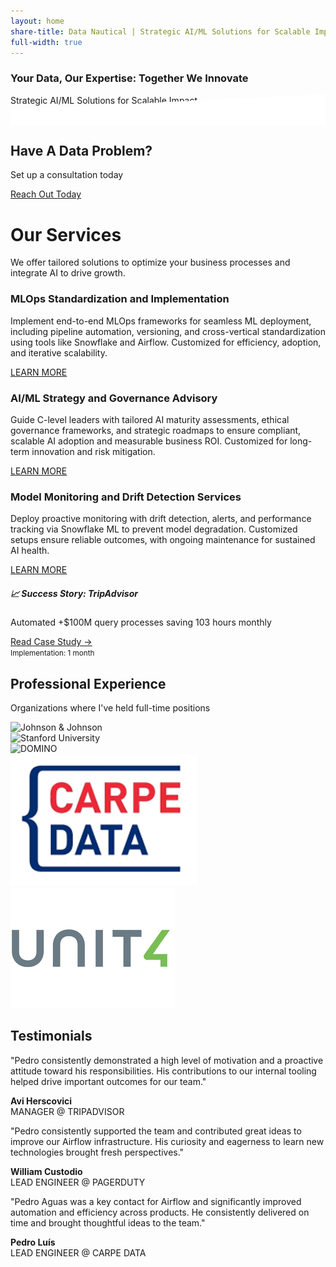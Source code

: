 ```yaml
---
layout: home
share-title: Data Nautical | Strategic AI/ML Solutions for Scalable Impact
full-width: true
---
```


<section id="hero" class="jumbotron jumbotron-fluid text-center text-white mb-0" style="background-image: url('/imgs/hero-background.jpg'); background-size: cover; background-position: center; position: relative;">
  <div class="container py-5">
    <h3 class="display-3 font-weight-bold text-uppercase">Your Data, Our Expertise: Together We Innovate</h3>
    <p class="lead font-weight-bold">Strategic AI/ML Solutions for Scalable Impact</p>
    <a href="https://calendly.com/pm19/30min" class="btn btn-primary btn-lg text-uppercase">See How We Can Help!</a>
  </div>
  <!-- Slanted bottom edge -->
  <div class="slant" style="position: absolute; bottom: -1px; left: 0; width: 100%; height: 50px; background: white; clip-path: polygon(0 100%, 100% 100%, 100% 0, 0 50%); filter: brightness(1);"></div>
</section>

<section id="cta" class="py-5 bg-primary text-white text-center">
  <div class="container">
    <h2 class="mb-2">Have A Data Problem?</h2>
    <p class="mb-4">Set up a consultation today</p>
    <a href="https://calendly.com/pm19/30min" class="btn btn-warning text-uppercase font-weight-bold">Reach Out Today</a>
  </div>
</section>

<div class="container my-5">
  <h1 class="text-center">Our Services</h1>
  <p class="text-center lead text-muted">We offer tailored solutions to optimize your business processes and integrate AI to drive growth.</p>
  <div class="row">
    <div class="col-lg-4 mb-4">
      <div class="card h-100 border-0 shadow">
        <div class="card-body">
          <h3 class="card-title">MLOps Standardization and Implementation</h3>
          <p class="card-text">Implement end-to-end MLOps frameworks for seamless ML deployment, including pipeline automation, versioning, and cross-vertical standardization using tools like Snowflake and Airflow. Customized for efficiency, adoption, and iterative scalability.</p>
          <a href="/services#mlops-standardization-and-implementation" class="btn btn-outline-primary">LEARN MORE</a>
        </div>
      </div>
    </div>
    <div class="col-lg-4 mb-4">
      <div class="card h-100 border-0 shadow">
        <div class="card-body">
          <h3 class="card-title">AI/ML Strategy and Governance Advisory</h3>
          <p class="card-text">
            Guide C-level leaders with tailored AI maturity assessments, ethical governance frameworks, and strategic roadmaps to ensure compliant, scalable AI adoption and measurable business ROI. Customized for long-term innovation and risk mitigation.
          </p>
          <a href="/services#ai-ml-strategy-and-governance-advisory" class="btn btn-outline-primary">LEARN MORE</a>
        </div>
      </div>
    </div>
    <div class="col-lg-4 mb-4">
      <div class="card h-100 border-0 shadow">
        <div class="card-body">
          <h3 class="card-title">Model Monitoring and Drift Detection Services</h3>
          <p class="card-text">Deploy proactive monitoring with drift detection, alerts, and performance tracking via Snowflake ML to prevent model degradation. Customized setups ensure reliable outcomes, with ongoing maintenance for sustained AI health.</p>
          <a href="/services#model-monitoring-and-drift-detection-services" class="btn btn-outline-primary">LEARN MORE</a>
        </div>
      </div>
    </div>
  </div>
</div>

<div class="container my-5">
  <div class="card mb-4 shadow-sm">
    <div class="card-body">
      <h5 class="card-title">📈 Success Story: TripAdvisor</h5>
      <p class="card-text">Automated +$100M query processes saving 103 hours monthly</p>
      <div class="d-flex flex-column flex-sm-row justify-content-between align-items-center">
        <div class="btn-group mb-2 mb-sm-0">
          <a href="/case-studies/scheduled-query-tool" class="btn btn-sm btn-outline-primary">Read Case Study →</a>
        </div>
        <small class="text-muted">Implementation: 1 month</small>
      </div>
    </div>
  </div>
</div>

<section id="clients" class="py-5 bg-light text-center">
  <div class="container">
    <h1 class="mb-3">Professional Experience</h1>
    <p class="text-muted mb-5">Organizations where I've held full-time positions</p>
    <div class="row justify-content-center">
      <div class="col-auto mb-4">
        <img src="/imgs/vodafone.webp" alt="Johnson & Johnson" class="client-logo img-fluid">
      </div>
      <div class="col-auto mb-4">
        <img src="/imgs/tripadvisor.png" alt="Stanford University" class="client-logo img-fluid">
      </div>
      <div class="col-auto mb-4">
        <img src="/imgs/wellhub.png" alt="DOMINO" class="client-logo img-fluid">
      </div>
      <div class="col-auto mb-4">
        <img src="/imgs/carpe-data.png" alt="Roche" class="client-logo img-fluid">
      </div>
      <div class="col-auto mb-4">
        <img src="/imgs/unit4.png" alt="World Health Organization" class="client-logo img-fluid">
      </div>
    </div>
  </div>
</section>

<section id="testimonials" class="py-5 text-center">
  <div class="container">
    <h1 class="mb-5">Testimonials</h1>
    <div class="row">
      <div class="col-md-4 mb-4">
        <div class="card h-100 border-0 shadow">
          <div class="card-body">
            <p class="font-italic card-text text-muted">"Pedro consistently demonstrated a high level of motivation and a proactive attitude toward his responsibilities. His contributions to our internal tooling helped drive important outcomes for our team."</p>
            <p class="text-muted"><b class= "text-dark">Avi Herscovici</b><br>MANAGER @ TRIPADVISOR</p>
          </div>
        </div>
      </div>
      <div class="col-md-4 mb-4">
        <div class="card h-100 border-0 shadow">
          <div class="card-body">
            <p class="font-italic card-text text-muted">"Pedro consistently supported the team and contributed great ideas to improve our Airflow infrastructure. His curiosity and eagerness to learn new technologies brought fresh perspectives."</p>
            <p class="text-muted"><b class= "text-dark">William Custodio</b><br>LEAD ENGINEER @ PAGERDUTY</p>
          </div>
        </div>
      </div>
      <div class="col-md-4 mb-4">
        <div class="card h-100 border-0 shadow">
          <div class="card-body">
            <p class="font-italic card-text text-muted">"Pedro Aguas was a key contact for Airflow and significantly improved automation and efficiency across products. He consistently delivered on time and brought thoughtful ideas to the team."</p>
            <p class="text-muted"><b class= "text-dark">Pedro Luís</b><br>LEAD ENGINEER @ CARPE DATA</p>
          </div>
        </div>
      </div>
    </div>
  </div>
</section>